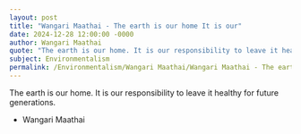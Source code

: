 ```yaml
---
layout: post
title: "Wangari Maathai - The earth is our home It is our"
date: 2024-12-28 12:00:00 -0000
author: Wangari Maathai
quote: "The earth is our home. It is our responsibility to leave it healthy for future generations."
subject: Environmentalism
permalink: /Environmentalism/Wangari Maathai/Wangari Maathai - The earth is our home It is our
---
```


The earth is our home. It is our responsibility to leave it healthy for future generations.

- Wangari Maathai

